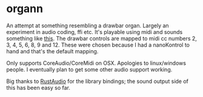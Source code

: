 # organn

An attempt at something resembling a drawbar organ. Largely an experiment in audio coding, ffi etc.
It's playable using midi and sounds something like [this](https://soundcloud.com/whatmilk/organn-v030).
The drawbar controls are mapped to midi cc numbers 2, 3, 4, 5, 6, 8, 9 and 12.
These were chosen because I had a nanoKontrol to hand and that's the default mapping.

Only supports CoreAudio/CoreMidi on OSX. Apologies to linux/windows people. I eventually plan to get some other audio support working.

Big thanks to [RustAudio](https://github.com/RustAudio) for the library bindings; the sound output side of this has been easy so far.
